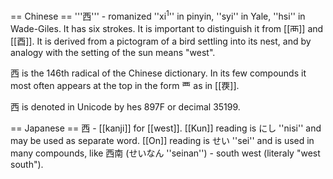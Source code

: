 == Chinese ==
'''&#35199;''' - romanized ''xi<sup>1</sup>'' in pinyin, ''syi'' in Yale, ''hsi'' in Wade-Giles.  It has six strokes.  It is important to distinguish it from [[&#35198;]] and [[&#37193;]].  It is derived from a pictogram of a bird settling into its nest, and by analogy with the setting of the sun means "west".

&#35199; is the 146th radical of the Chinese dictionary.  In its few compounds it most often appears at the top in the form &#35200; as in [[&#35204;]].

&#35199; is denoted in Unicode by hes 897F or decimal 35199.

== Japanese ==
西 - [[kanji]] for [[west]]. [[Kun]] reading is にし ''nisi'' and may be used as separate word. [[On]] reading is せい ''sei'' and is used in many compounds, like  西南 (せいなん ''seinan'') - south west (literaly "west south").